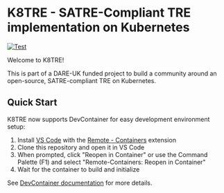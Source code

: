 # K8TRE - SATRE-Compliant TRE implementation on Kubernetes

[![Test](https://github.com/k8tre/k8tre/actions/workflows/test.yaml/badge.svg)](https://github.com/k8tre/k8tre/actions/workflows/test.yaml)

Welcome to K8TRE! 

This is part of a DARE-UK funded project to build a community around an open-source, SATRE-compliant TRE on Kubernetes.

## Quick Start

K8TRE now supports DevContainer for easy development environment setup:

1. Install [VS Code](https://code.visualstudio.com/) with the [Remote - Containers](https://marketplace.visualstudio.com/items?itemName=ms-vscode-remote.remote-containers) extension
2. Clone this repository and open it in VS Code
3. When prompted, click "Reopen in Container" or use the Command Palette (F1) and select "Remote-Containers: Reopen in Container"
4. Wait for the container to build and initialize

See [DevContainer documentation](docs/development/devcontainer.md) for more details. 



